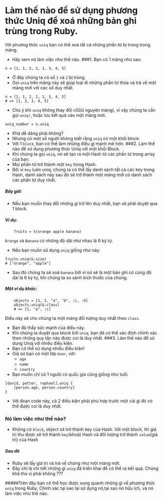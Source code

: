 # Làm thế nào để sử dụng phương thức Uniq để xoá những bản ghi trùng trong Ruby.
Với phương thức `uniq` bạn có thể xoá tất cả những phần tử bị trùng trong mảng.
- Hãy xem nó làm việc như thế nào.
###1. Bạn có 1 mảng như sau:
```.env
n = [1, 1, 2, 2, 1, 3, 4, 5]
```
- Ở đây chúng ta có số `1` và `2` bị trùng.
- Gọi `uniq` trên mảng này sẽ giúp loại đi những phần tử thừa và trả về một mảng mới với các số duy nhất.
```.env
n = [1, 1, 2, 2, 1, 3, 4, 5]
# => [1, 2, 3, 4, 5]
```
- Chú ý khi `uniq` không thay đổi `n`(Giữ nguyên mảng), vì vậy chúng ta cần gọi `uniq!`, hoặc lưu kết quả vào một mảng 
mới.
```.env
uniq_number = n.uniq
```
- Khá dễ dàng phải không?
- Nhưng có một số người không biết rằng `uniq` có một khối block.
- Với 1 `block`, bạn có thể làm những điều gì mạnh mẽ hơn.
###2. Làm thế nào để sử dụng phương thức Uniq với một khối Block.
- Khi chúng ta gọi `uniq`, nó sẽ tạo ra một Hash từ các phần tử trong array của bạn.
- Mọi phần tử trở thành một `key` trong Hash.
- Bởi vì `key` luôn uniq, chúng ta có thể lấy danh sách tất cả các key trong Hash, danh sách này sau đó sẽ trở thành một 
mảng mới có danh sách các phần tử duy nhất.
##### Bây giờ:
- Nếu bạn muốn thay đổi những gì trở lên duy nhất, bạn sẽ phải duyệt qua 1 block.
##### Ví dụ:
```.env
    fruits = %(orange apple banana)
```
`Orange` và `Banana` có những độ dài như nhau là 6 ký tự.
- Nếu bạn muốn sử dụng `uniq` giống như này:
```.env
fruits.uniq(&:size)
# ["orange", "apple"]
```
- Sau đó chúng ta sẽ xoá `banana` bởi vì nó sẽ là một bản ghi có cùng độ dài là 6 ký tự, khi chúng ta so sánh kích thước của chúng.
##### Một ví dụ khác:
```.env
    objects = [1, 2, "a", "b", :c, :d]
    objects.uniq(&:class)
    # => [1, "a", :c]
```
Điều này sẽ cho chúng ta một mảng đối tượng duy nhất theo `class`.
- Bạn đã thấy sức mạnh của điều này.
- Khi chúng ta duyệt qua block bởi `uniq`, bạn đã có thể xác định chính xác theo những quy tắc nào được coi là duy nhất.
###3. Làm thế nào để sử dụng Uniq với nhiều điều kiện.
- Bạn có thể sử dụng nhiều điều kiện!
- Giả sử bạn có một lớp `User`, với:
    -   `age`
    -   `name`
    -   `country`
- Bạn muốn chỉ có 1 người có quốc gia cũng giống như tuổi.
```.env
[david, petter, rephael].uniq {
    [person.age, person.country]
}
```
- Với đoạn code này, cả 2 điều kiện phải phù hợp trước một cái gì đó có thể được coi là duy nhất.
### Nó làm việc như thế nào?
- Không có `block`, object sẽ trở thành key của Hash. Với một block, thì giá trị thu được sẽ trở thành `key`(khoá) Hash và
đối tượng trở thành `value`(giá trị) của Hash
##### Sau đó
- Ruby sẽ lấy giá trị và trả về chúng như một mảng mới.
- Đây chỉ là chi tiết những gì `uniq` đã triển khai để có thể ra kết quả. Chúng khá thú vị phải không ???

#####Trên đây bạn có thể học được xung quanh những gì về phương thức `uniq` trong Ruby. Chính xác tại sao lại sử dụng nó,tại sao nó hữu ích, và nó làm việc như thế nào.


